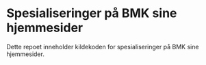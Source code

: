 # Spesialiseringer på BMK sine hjemmesider

Dette repoet inneholder kildekoden for spesialiseringer på BMK sine hjemmesider. 
